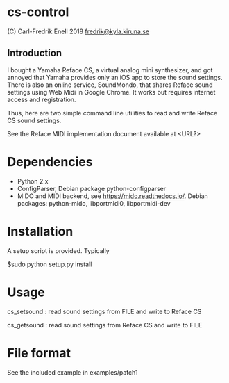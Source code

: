 # cs-control
(C) Carl-Fredrik Enell 2018
fredrik@kyla.kiruna.se


## Introduction
I bought a Yamaha Reface CS, a virtual analog mini synthesizer, and
got annoyed that Yamaha provides only an iOS app to store the sound settings.
There is also an online service, SoundMondo, that
shares Reface sound settings using Web Midi in Google Chrome. 
It works but requires internet access and registration.

Thus, here are two simple command line utilities to read and write 
Reface CS sound settings.

See the Reface MIDI implementation document available at <URL?>

# Dependencies
* Python 2.x
* ConfigParser, Debian package python-configparser
* MIDO and MIDI backend, see https://mido.readthedocs.io/.
  Debian packages: python-mido, libportmidi0, libportmidi-dev


# Installation
A setup script is provided. Typically

$sudo python setup.py install


# Usage
cs_setsound <FILE>: read sound settings from FILE and write to Reface CS

cs_getsound <FILE>: read sound settings from Reface CS and write to FILE
  
# File format
See the included example in examples/patch1

